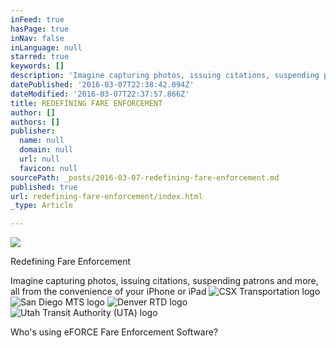 ```yaml
---
inFeed: true
hasPage: true
inNav: false
inLanguage: null
starred: true
keywords: []
description: 'Imagine capturing photos, issuing citations, suspending patrons and more, all from the convenience of your iPhone or iPad'
datePublished: '2016-03-07T22:38:42.094Z'
dateModified: '2016-03-07T22:37:57.866Z'
title: REDEFINING FARE ENFORCEMENT
author: []
authors: []
publisher:
  name: null
  domain: null
  url: null
  favicon: null
sourcePath: _posts/2016-03-07-redefining-fare-enforcement.md
published: true
url: redefining-fare-enforcement/index.html
_type: Article

---
```

![](https://the-grid-user-content.s3-us-west-2.amazonaws.com/9711664d-7f1e-4d80-8700-7edc94abdffc.jpg)

Redefining Fare Enforcement

Imagine capturing photos, issuing citations, suspending patrons and more, all from the convenience of your iPhone or iPad
![CSX Transportation logo](https://the-grid-user-content.s3-us-west-2.amazonaws.com/7c9679d9-bd65-4601-8285-a7cc6d26d3df.jpg)
![San Diego MTS logo](https://the-grid-user-content.s3-us-west-2.amazonaws.com/1ab97bdb-70b4-42f4-8019-d05423ff6ef5.jpg)
![Denver RTD logo](https://the-grid-user-content.s3-us-west-2.amazonaws.com/d1660a57-3ae4-4a95-ad69-a6b9c7353dc2.jpg)
![Utah Transit Authority (UTA) logo](https://the-grid-user-content.s3-us-west-2.amazonaws.com/a51d075b-ca77-4f6d-a344-633af21d711b.jpg)

Who's using eFORCE Fare Enforcement Software?